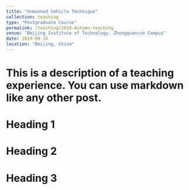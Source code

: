 ```yaml
---
title: "Unmanned Vehicle Technique"
collection: teaching
type: "Postgraduate Course"
permalink: /teaching/2019-Autumn-teaching
venue: "Beijing Institute of Technology, Zhongguancun Campus"
date: 2019-09-16
location: "Beijing, China"
---
```


# This is a description of a teaching experience. You can use markdown like any other post.

Heading 1
======

Heading 2
======

Heading 3
======

